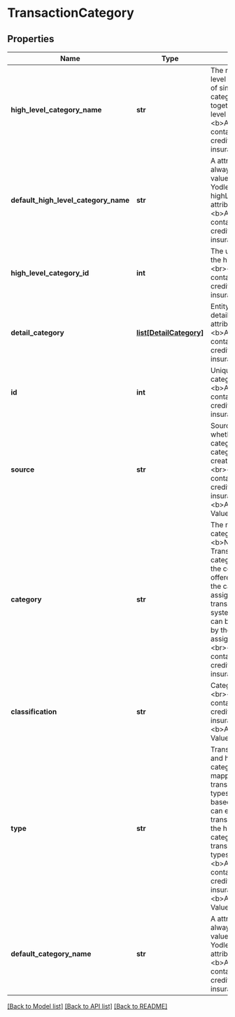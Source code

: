 # TransactionCategory

## Properties
Name | Type | Description | Notes
------------ | ------------- | ------------- | -------------
**high_level_category_name** | **str** | The name of the high level category. A group of similar transaction categories are clubbed together to form a high-level category.&lt;br&gt;&lt;br&gt;&lt;b&gt;Applicable containers&lt;/b&gt;: creditCard, investment, insurance, loan&lt;br&gt; | [optional] 
**default_high_level_category_name** | **str** | A attribute which will always hold the first value(initial name) of Yodlee defined highLevelCategoryName attribute.&lt;br&gt;&lt;br&gt;&lt;b&gt;Applicable containers&lt;/b&gt;: creditCard, investment, insurance, loan&lt;br&gt; | [optional] 
**high_level_category_id** | **int** | The unique identifier of the high level category.&lt;br&gt;&lt;br&gt;&lt;b&gt;Applicable containers&lt;/b&gt;: creditCard, investment, insurance, loan&lt;br&gt; | [optional] 
**detail_category** | [**list[DetailCategory]**](DetailCategory.md) | Entity that provides detail category attributes&lt;br&gt;&lt;br&gt;&lt;b&gt;Applicable containers&lt;/b&gt;: creditCard, investment, insurance, loan&lt;br&gt; | [optional] 
**id** | **int** | Unique identifier of the category.&lt;br&gt;&lt;br&gt;&lt;b&gt;Applicable containers&lt;/b&gt;: creditCard, investment, insurance, loan&lt;br&gt; | [optional] 
**source** | **str** | Source used to identify whether the transaction category is user defined category or system created category.&lt;br&gt;&lt;br&gt;&lt;b&gt;Applicable containers&lt;/b&gt;: creditCard, investment, insurance, loan&lt;br&gt;&lt;b&gt;Applicable Values&lt;/b&gt;&lt;br&gt; | [optional] 
**category** | **str** | The name of the category.&lt;br&gt;&lt;b&gt;Note&lt;/b&gt;: Transaction categorization is one of the core features offered by Yodlee and the categories are assigned to the transactions by the system. Transactions can be clubbed together by the category that is assigned to them.  &lt;br&gt;&lt;br&gt;&lt;b&gt;Applicable containers&lt;/b&gt;: creditCard, investment, insurance, loan&lt;br&gt; | [optional] 
**classification** | **str** | Category Classification.&lt;br&gt;&lt;br&gt;&lt;b&gt;Applicable containers&lt;/b&gt;: creditCard, investment, insurance, loan&lt;br&gt;&lt;b&gt;Applicable Values&lt;/b&gt;&lt;br&gt; | [optional] 
**type** | **str** | Transaction categories and high-level categories are further mapped to five transaction category types. Customers, based on their needs can either use the transaction categories, the high-level categories, or the transaction category types. &lt;br&gt;&lt;br&gt;&lt;b&gt;Applicable containers&lt;/b&gt;: creditCard, investment, insurance, loan&lt;br&gt;&lt;b&gt;Applicable Values&lt;/b&gt;&lt;br&gt; | [optional] 
**default_category_name** | **str** | A attribute which will always hold the first value(initial name) of Yodlee defined category attribute.&lt;br&gt;&lt;br&gt;&lt;b&gt;Applicable containers&lt;/b&gt;: creditCard, investment, insurance, loan&lt;br&gt; | [optional] 

[[Back to Model list]](../README.md#documentation-for-models) [[Back to API list]](../README.md#documentation-for-api-endpoints) [[Back to README]](../README.md)


